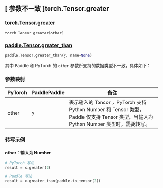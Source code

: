 ## [ 参数不一致 ]torch.Tensor.greater

### [torch.Tensor.greater](https://pytorch.org/docs/stable/generated/torch.Tensor.greater.html?highlight=torch+tensor+greater#torch.Tensor.greater)

```python
torch.Tensor.greater(other)
```

### [paddle.Tensor.greater_than](https://www.paddlepaddle.org.cn/documentation/docs/zh/develop/api/paddle/Tensor_cn.html#greater-than-y-name-none)

```python
paddle.Tensor.greater_than(y, name=None)
```

其中 Paddle 和 PyTorch 的 `other` 参数所支持的数据类型不一致，具体如下：
### 参数映射
| PyTorch                          | PaddlePaddle                 | 备注                                                   |
|----------------------------------|------------------------------| ------------------------------------------------------ |
| other  |  y  | 表示输入的 Tensor ，PyTorch 支持 Python Number 和 Tensor 类型， Paddle 仅支持 Tensor 类型。当输入为 Python Number 类型时，需要转写。  |

### 转写示例
#### other：输入为 Number
```python
# PyTorch 写法
result = x.greater(2)

# Paddle 写法
result = x.greater_than(paddle.to_tensor(2))
```
